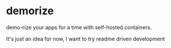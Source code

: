 # demorize
demo-rize your apps for a time with self-hosted containers.

It's just an idea for now, I want to try readme driven development
